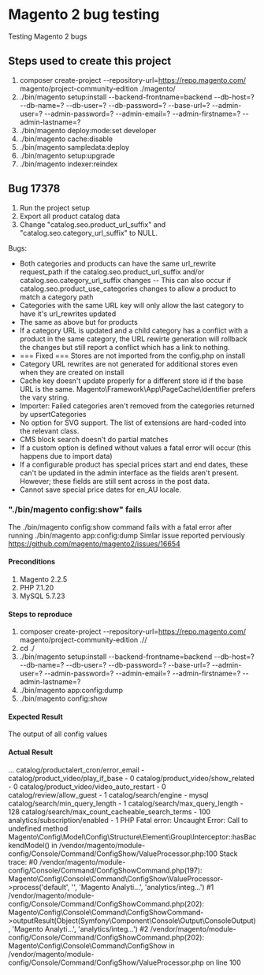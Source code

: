 # Magento 2 bug testing
Testing Magento 2 bugs

## Steps used to create this project
1. composer create-project --repository-url=https://repo.magento.com/ magento/project-community-edition ./magento/
2. ./bin/magento setup:install --backend-frontname=backend --db-host=? --db-name=? --db-user=? --db-password=? --base-url=? --admin-user=? --admin-password=? --admin-email=? --admin-firstname=? --admin-lastname=?
3. ./bin/magento deploy:mode:set developer
4. ./bin/magento cache:disable
5. ./bin/magento sampledata:deploy
6. ./bin/magento setup:upgrade
7. ./bin/magento indexer:reindex

## Bug 17378
1. Run the project setup
2. Export all product catalog data
3. Change "catalog.seo.product_url_suffix" and "catalog.seo.category_url_suffix" to NULL.

Bugs: 
- Both categories and products can have the same url_rewrite request_path if the catalog.seo.product_url_suffix and/or catalog.seo.category_url_suffix changes
-- This can also occur if catalog.seo.product_use_categories changes to allow a product to match a category path 
- Categories with the same URL key will only allow the last category to have it's url_rewrites updated
- The same as above but for products
- If a category URL is updated and a child category has a conflict with a product in the same category, the URL rewirte generation will rollback the changes but still report a conflict which has a link to nothing.
- === Fixed === Stores are not imported from the config.php on install
- Category URL rewrites are not generated for additional stores even when they are created on install
- Cache key doesn't update properly for a different store id if the base URL is the same. Magento\Framework\App\PageCache\Identifier prefers the vary string.
- Importer: Failed categories aren't removed from the categories returned by upsertCategories
- No option for SVG support. The list of extensions are hard-coded into the relevant class.
- CMS block search doesn't do partial matches
- If a custom option is defined without values a fatal error will occur (this happens due to import data)
- If a configurable product has special prices start and end dates, these can't be updated in the admin interface as the fields aren't present. However; these fields are still sent across in the post data.
- Cannot save special price dates for en_AU locale.


### "./bin/magento config:show" fails
The ./bin/magento config:show command fails with a fatal error after running ./bin/magento app:config:dump
Simlar issue reported perviously https://github.com/magento/magento2/issues/16654

#### Preconditions
1. Magento 2.2.5
2. PHP 7.1.20
3. MySQL 5.7.23

#### Steps to reproduce
1. composer create-project --repository-url=https://repo.magento.com/ magento/project-community-edition ./<install dir>/
2. cd ./<install dir>
3. ./bin/magento setup:install --backend-frontname=backend --db-host=? --db-name=? --db-user=? --db-password=? --base-url=? --admin-user=? --admin-password=? --admin-email=? --admin-firstname=? --admin-lastname=?
4. ./bin/magento app:config:dump
5. ./bin/magento config:show

#### Expected Result
The output of all config values

#### Actual Result
...
catalog/productalert_cron/error_email - 
catalog/product_video/play_if_base - 0
catalog/product_video/show_related - 0
catalog/product_video/video_auto_restart - 0
catalog/review/allow_guest - 1
catalog/search/engine - mysql
catalog/search/min_query_length - 1
catalog/search/max_query_length - 128
catalog/search/max_count_cacheable_search_terms - 100
analytics/subscription/enabled - 1
PHP Fatal error:  Uncaught Error: Call to undefined method Magento\Config\Model\Config\Structure\Element\Group\Interceptor::hasBackendModel() in <install dir>/vendor/magento/module-config/Console/Command/ConfigShow/ValueProcessor.php:100
Stack trace:
\#0 <install dir>/vendor/magento/module-config/Console/Command/ConfigShowCommand.php(197): Magento\Config\Console\Command\ConfigShow\ValueProcessor->process('default', '', 'Magento Analyti...', 'analytics/integ...')
\#1 <install dir>/vendor/magento/module-config/Console/Command/ConfigShowCommand.php(202): Magento\Config\Console\Command\ConfigShowCommand->outputResult(Object(Symfony\Component\Console\Output\ConsoleOutput), 'Magento Analyti...', 'analytics/integ...')
\#2 <install dir>/vendor/magento/module-config/Console/Command/ConfigShowCommand.php(202): Magento\Config\Console\Command\ConfigShow in <install dir>/vendor/magento/module-config/Console/Command/ConfigShow/ValueProcessor.php on line 100